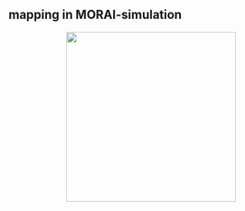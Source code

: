 ## mapping in MORAI-simulation

<p align="center">
<img src ="https://github.com/skkim4/MORAI-projects/assets/128979311/c98ccd26-d902-4262-81a3-1cca6eaee6d0" width="300" height="300">
</p>
